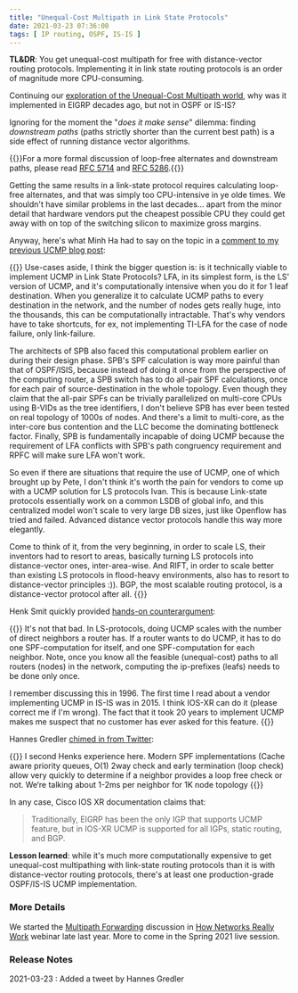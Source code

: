```yaml
---
title: "Unequal-Cost Multipath in Link State Protocols"
date: 2021-03-23 07:36:00
tags: [ IP routing, OSPF, IS-IS ]
---
```

**TL&DR**: You get unequal-cost multipath for free with distance-vector routing protocols. Implementing it in link state routing protocols is an order of magnitude more CPU-consuming.

Continuing our [exploration of the Unequal-Cost Multipath world](https://blog.ipspace.net/2021/02/does-ucmp-make-sense.html), why was it implemented in EIGRP decades ago, but not in OSPF or IS-IS?

Ignoring for the moment the "*does it make sense*" dilemma: finding *downstream paths* (paths strictly shorter than the current best path) is a side effect of running distance vector algorithms. 

{{<note>}}For a more formal discussion of loop-free alternates and downstream paths, please read [RFC 5714](https://tools.ietf.org/html/rfc5714) and [RFC 5286](https://tools.ietf.org/html/rfc5286).{{</note>}}
<!--more-->
Getting the same results in a link-state protocol requires calculating loop-free alternates, and that was simply too CPU-intensive in ye olde times. We shouldn't have similar problems in the last decades... apart from the minor detail that hardware vendors put the cheapest possible CPU they could get away with on top of the switching silicon to maximize gross margins. 

Anyway, here's what Minh Ha had to say on the topic in a [comment to my previous UCMP blog post](https://blog.ipspace.net/2021/02/does-ucmp-make-sense.html#427):

{{<long-quote>}}
Use-cases aside, I think the bigger question is: is it technically viable to implement UCMP in Link State Protocols? LFA, in its simplest form, is the LS' version of UCMP, and it's computationally intensive when you do it for 1 leaf destination. When you generalize it to calculate UCMP paths to every destination in the network, and the number of nodes gets really huge, into the thousands, this can be computationally intractable. That's why vendors have to take shortcuts, for ex, not implementing TI-LFA for the case of node failure, only link-failure.

The architects of SPB also faced this computational problem earlier on during their design phase. SPB's SPF calculation is way more painful than that of OSPF/ISIS, because instead of doing it once from the perspective of the computing router, a SPB switch has to do all-pair SPF calculations, once for each pair of source-destination in the whole topology. Even though they claim that the all-pair SPFs can be trivially parallelized on multi-core CPUs using B-VIDs as the tree identifiers, I don't believe SPB has ever been tested on real topology of 1000s of nodes. And there's a limit to multi-core, as the inter-core bus contention and the LLC become the dominating bottleneck factor. Finally, SPB is fundamentally incapable of doing UCMP because the requirement of LFA conflicts with SPB's path congruency requirement and RPFC will make sure LFA won't work.

So even if there are situations that require the use of UCMP, one of which brought up by Pete, I don't think it's worth the pain for vendors to come up with a UCMP solution for LS protocols Ivan. This is because Link-state protocols essentially work on a common LSDB of global info, and this centralized model won't scale to very large DB sizes, just like Openflow has tried and failed. Advanced distance vector protocols handle this way more elegantly.

Come to think of it, from the very beginning, in order to scale LS, their inventors had to resort to areas, basically turning LS protocols into distance-vector ones, inter-area-wise. And RIFT, in order to scale better than existing LS protocols in flood-heavy environments, also has to resort to distance-vector principles :)). BGP, the most scalable routing protocol, is a distance-vector protocol after all.
{{</long-quote>}}

Henk Smit quickly provided [hands-on counterargument](https://blog.ipspace.net/2021/02/does-ucmp-make-sense.html#429):

{{<long-quote>}}
It's not that bad. In LS-protocols, doing UCMP scales with the number of direct neighbors a router has. If a router wants to do UCMP, it has to do one SPF-computation for itself, and one SPF-computation for each neighbor. Note, once you know all the feasible (unequal-cost) paths to all routers (nodes) in the network, computing the ip-prefixes (leafs) needs to be done only once.

I remember discussing this in 1996. The first time I read about a vendor implementing UCMP in IS-IS was in 2015. I think IOS-XR can do it (please correct me if I'm wrong). The fact that it took 20 years to implement UCMP makes me suspect that no customer has ever asked for this feature.
{{</long-quote>}}

Hannes Gredler [chimed in from Twitter](https://twitter.com/hannesgredler/status/1374317525081726977?s=11):

{{<long-quote>}}
I second Henks experience here. Modern SPF implementations (Cache aware priority queues, O(1) 2way check and early termination (loop check) allow very quickly to determine if a neighbor provides a loop free check or not. We‘re talking about 1-2ms per neighbor for 1K node topology
{{</long-quote>}}

In any case, Cisco IOS XR documentation claims that:

> Traditionally, EIGRP has been the only IGP that supports UCMP feature, but in IOS-XR UCMP is supported for all IGPs, static routing, and BGP.

**Lesson learned**: while it's much more computationally expensive to get unequal-cost multipathing with link-state routing protocols than it is with distance-vector routing protocols, there's at least one production-grade OSPF/IS-IS UCMP implementation.

### More Details

We started the [Multipath Forwarding](https://my.ipspace.net/bin/list?id=Net101#ADV_ROUTING) discussion in [How Networks Really Work](https://www.ipspace.net/How_Networks_Really_Work) webinar late last year. More to come in the Spring 2021 live session.

### Release Notes

2021-03-23
: Added a tweet by Hannes Gredler


